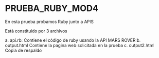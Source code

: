 # PRUEBA_RUBY_MOD4
En esta prueba probamos Ruby junto a APIS 

Está constituido por 3 archivos

a. api.rb: Contiene el código de ruby usando la API MARS ROVER
b. output.html Contiene la pagina web solicitada en la prueba
c. output2.html Copia de respaldo

